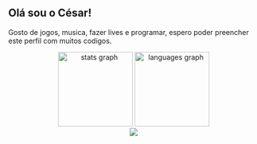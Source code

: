 ## Olá sou o César!
Gosto de jogos, musica, fazer lives e programar, espero poder preencher este perfil com muitos codigos.

<div align="center">
  <img src="https://github-readme-stats.vercel.app/api?username=Cesarcfw&hide_title=false&hide_rank=false&show_icons=true&include_all_commits=true&count_private=true&disable_animations=false&theme=dark&locale=en&hide_border=false" height="150" alt="stats graph"  />
  <img src="https://github-readme-stats.vercel.app/api/top-langs?username=Cesarcfw&locale=en&hide_title=false&layout=compact&card_width=320&langs_count=6&theme=dark&hide_border=false" height="150" alt="languages graph"/>
</div>
  <div align="center">
    <a href="https://br.linkedin.com/in/c%C3%A9sar-chaves-fons%C3%AAca-watanabe-maluf-8a1329257" target="_blank" rel="external"><img src="https://img.shields.io/badge/-LinkedIn-%230077B5?style=for-the-badge&logo=linkedin&logoColor=white" target="_blank"></a> 
  </div>
